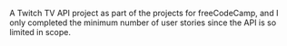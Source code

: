 A Twitch TV API project as part of the projects for freeCodeCamp, and I only completed the minimum number of user stories since the API is so limited in scope.